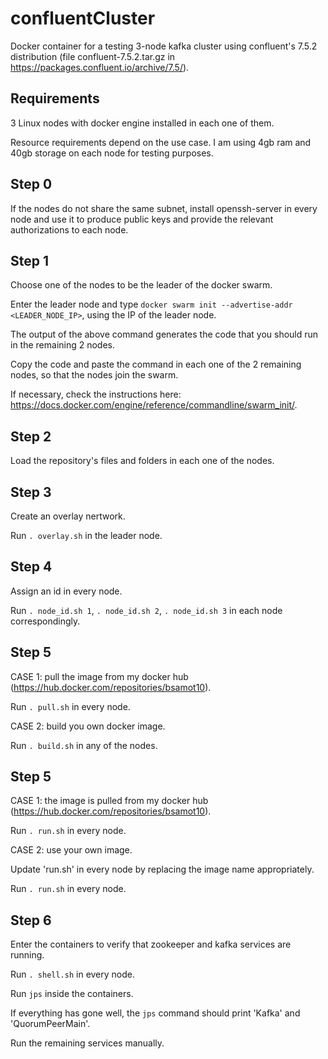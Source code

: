 # confluentCluster
Docker container for a testing 3-node kafka cluster using confluent's 7.5.2 distribution (file confluent-7.5.2.tar.gz in https://packages.confluent.io/archive/7.5/).

## Requirements
3 Linux nodes with docker engine installed in each one of them. 

Resource requirements depend on the use case. I am using 4gb ram and 40gb storage on each node for testing purposes.

## Step 0
If the nodes do not share the same subnet, install openssh-server in every node and use it to produce public keys and provide the relevant authorizations to each node. 

## Step 1
Choose one of the nodes to be the leader of the docker swarm. 

Enter the leader node and type ```docker swarm init --advertise-addr <LEADER_NODE_IP>```, using the IP of the leader node.

The output of the above command generates the code that you should run in the remaining 2 nodes.

Copy the code and paste the command in each one of the 2 remaining nodes, so that the nodes join the swarm.

If necessary, check the instructions here: https://docs.docker.com/engine/reference/commandline/swarm_init/.

## Step 2
Load the repository's files and folders in each one of the nodes.

## Step 3
Create an overlay nertwork.

Run ```. overlay.sh``` in the leader node.

## Step 4
Assign an id in every node. 

Run ```. node_id.sh 1```, ```. node_id.sh 2```, ```. node_id.sh 3``` in each node correspondingly.

## Step 5

CASE 1: pull the image from my docker hub (https://hub.docker.com/repositories/bsamot10).

Run ```. pull.sh``` in every node.

CASE 2: build you own docker image. 

Run ```. build.sh``` in any of the nodes.

## Step 5

CASE 1: the image is pulled from my docker hub (https://hub.docker.com/repositories/bsamot10).

Run ```. run.sh``` in every node.

CASE 2: use your own image.

Update 'run.sh' in every node by replacing the image name appropriately.

Run ```. run.sh``` in every node.

## Step 6
Enter the containers to verify that zookeeper and kafka services are running.

Run ```. shell.sh``` in every node.

Run ```jps``` inside the containers.

If everything has gone well, the ```jps``` command should print 'Kafka' and 'QuorumPeerMain'.

Run the remaining services manually.
